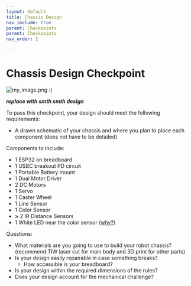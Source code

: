 ```yaml
---
layout: default
title: Chassis Design
nav_include: true
parent: Checkpoints
parent: Checkpoints
nav_order: 2

---
```


# Chassis Design Checkpoint
<img src="{{ '/_assets/images/my_image.png' | prepend: site.baseurl }}" alt="my_image.png :(">

***replace with smth smth design***


To pass this checkpoint, your design should meet the following requirements:
* A drawn schematic of your chassis and where you plan to place each component (does not have to be detailed)

Components to include:
* 1 ESP32 on breadboard
* 1 USBC breakout PD circuit
* 1 Portable Battery mount
* 1 Dual Motor Driver
* 2 DC Motors
* 1 Servo
* 1 Caster Wheel
* 1 Line Sensor
* 1 Color Sensor
* __>__ 2 IR Distance Sensors
* 1 White LED near the color sensor ([why?](https://ut-ras.github.io/RobotathonESP32/sensors-and-actuators/color-sensors))

Questions:
* What materials are you going to use to build your robot chassis? (recommend TIW laser cut for main body and 3D print for other parts)
* Is your design easily repairable in case something breaks?
    * How accessible is your breadboard?
* Is your design within the required dimensions of the rules?
* Does your design account for the mechanical challenge?
